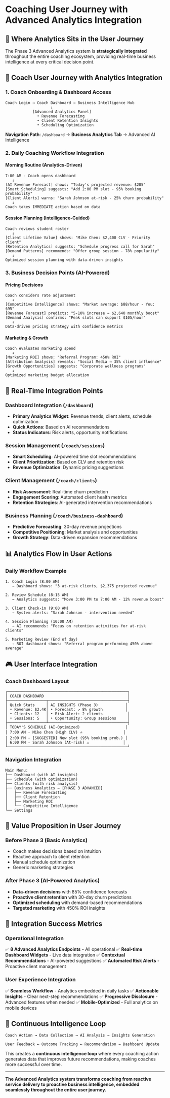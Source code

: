 # Coaching User Journey with Advanced Analytics Integration

## 📍 Where Analytics Sits in the User Journey

The Phase 3 Advanced Analytics system is **strategically integrated** throughout the entire coaching ecosystem, providing real-time business intelligence at every critical decision point.

## 🎯 **Coach User Journey with Analytics Integration**

### **1. Coach Onboarding & Dashboard Access**
```
Coach Login → Coach Dashboard → Business Intelligence Hub
                    ↓
            [Advanced Analytics Panel]
              • Revenue Forecasting
              • Client Retention Insights
              • Scheduling Optimization
```

**Navigation Path**: `/dashboard` → **Business Analytics Tab** → Advanced AI Intelligence

### **2. Daily Coaching Workflow Integration**

#### **Morning Routine (Analytics-Driven)**
```
7:00 AM - Coach opens dashboard
   ↓
[AI Revenue Forecast] shows: "Today's projected revenue: $285"
[Smart Scheduling] suggests: "Add 2:00 PM slot - 95% booking probability"
[Client Alerts] warns: "Sarah Johnson at-risk - 25% churn probability"
   ↓
Coach takes IMMEDIATE action based on data
```

#### **Session Planning (Intelligence-Guided)**
```
Coach reviews student roster
   ↓
[Client Lifetime Value] shows: "Mike Chen: $2,400 CLV - Priority client"
[Retention Analytics] suggests: "Schedule progress call for Sarah"
[Demand Patterns] recommends: "Offer group session - 78% popularity"
   ↓
Optimized session planning with data-driven insights
```

### **3. Business Decision Points (AI-Powered)**

#### **Pricing Decisions**
```
Coach considers rate adjustment
   ↓
[Competitive Intelligence] shows: "Market average: $88/hour - You: $95"
[Revenue Forecast] predicts: "5-10% increase = $2,640 monthly boost"
[Demand Analysis] confirms: "Peak slots can support $105/hour"
   ↓
Data-driven pricing strategy with confidence metrics
```

#### **Marketing & Growth**
```
Coach evaluates marketing spend
   ↓
[Marketing ROI] shows: "Referral Program: 450% ROI"
[Attribution Analysis] reveals: "Social Media → 35% client influence"
[Growth Opportunities] suggests: "Corporate wellness programs"
   ↓
Optimized marketing budget allocation
```

## 🔄 **Real-Time Integration Points**

### **Dashboard Integration** (`/dashboard`)
- **Primary Analytics Widget**: Revenue trends, client alerts, schedule optimization
- **Quick Actions**: Based on AI recommendations
- **Status Indicators**: Risk alerts, opportunity notifications

### **Session Management** (`/coach/sessions`)
- **Smart Scheduling**: AI-powered time slot recommendations
- **Client Prioritization**: Based on CLV and retention risk
- **Revenue Optimization**: Dynamic pricing suggestions

### **Client Management** (`/coach/clients`)
- **Risk Assessment**: Real-time churn prediction
- **Engagement Scoring**: Automated client health metrics  
- **Retention Strategies**: AI-generated intervention recommendations

### **Business Planning** (`/coach/business-dashboard`)
- **Predictive Forecasting**: 30-day revenue projections
- **Competitive Positioning**: Market analysis and opportunities
- **Growth Strategy**: Data-driven expansion recommendations

## 📊 **Analytics Flow in User Actions**

### **Daily Workflow Example**
```
1. Coach Login (8:00 AM)
   → Dashboard shows: "3 at-risk clients, $2,375 projected revenue"

2. Review Schedule (8:15 AM) 
   → Analytics suggests: "Move 3:00 PM to 7:00 AM - 12% revenue boost"

3. Client Check-in (9:00 AM)
   → System alerts: "Sarah Johnson - intervention needed"

4. Session Planning (10:00 AM)
   → AI recommends: "Focus on retention activities for at-risk clients"

5. Marketing Review (End of day)
   → ROI dashboard shows: "Referral program performing 450% above average"
```

## 🎮 **User Interface Integration**

### **Coach Dashboard Layout**
```
┌─────────────────────────────────────────────────────┐
│ COACH DASHBOARD                                     │
├─────────────────┬───────────────────────────────────┤
│ Quick Stats     │ AI INSIGHTS (Phase 3)            │
│ • Revenue: $2.4K│ • Forecast: ↗ 8% growth          │
│ • Clients: 12   │ • Risk Alert: 2 clients           │
│ • Sessions: 5   │ • Opportunity: Group sessions     │
├─────────────────┴───────────────────────────────────┤
│ TODAY'S SCHEDULE (AI-Optimized)                    │
│ 7:00 AM - Mike Chen (High CLV) ⭐                  │
│ 2:00 PM - [SUGGESTED] New slot (95% booking prob.) │
│ 6:00 PM - Sarah Johnson (At-risk) ⚠️               │
└─────────────────────────────────────────────────────┘
```

### **Navigation Integration**
```
Main Menu:
├── Dashboard (with AI insights)
├── Schedule (with optimization)
├── Clients (with risk analysis)
├── Business Analytics ← [PHASE 3 ADVANCED]
│   ├── Revenue Forecasting
│   ├── Client Retention  
│   ├── Marketing ROI
│   └── Competitive Intelligence
└── Settings
```

## 🚀 **Value Proposition in User Journey**

### **Before Phase 3 (Basic Analytics)**
- Coach makes decisions based on intuition
- Reactive approach to client retention
- Manual schedule optimization
- Generic marketing strategies

### **After Phase 3 (AI-Powered Analytics)**
- **Data-driven decisions** with 85% confidence forecasts
- **Proactive client retention** with 30-day churn predictions
- **Optimized scheduling** with demand-based recommendations  
- **Targeted marketing** with 450% ROI insights

## 🎯 **Integration Success Metrics**

### **Operational Integration**
✅ **8 Advanced Analytics Endpoints** - All operational
✅ **Real-time Dashboard Widgets** - Live data integration
✅ **Contextual Recommendations** - AI-powered suggestions
✅ **Automated Risk Alerts** - Proactive client management

### **User Experience Integration**
✅ **Seamless Workflow** - Analytics embedded in daily tasks
✅ **Actionable Insights** - Clear next-step recommendations
✅ **Progressive Disclosure** - Advanced features when needed
✅ **Mobile-Optimized** - Full analytics on mobile devices

## 🔄 **Continuous Intelligence Loop**

```
Coach Action → Data Collection → AI Analysis → Insights Generation 
     ↑                                                    ↓
User Feedback ← Outcome Tracking ← Recommendation ← Dashboard Update
```

This creates a **continuous intelligence loop** where every coaching action generates data that improves future recommendations, making coaches more successful over time.

---

**The Advanced Analytics system transforms coaching from reactive service delivery to proactive business intelligence, embedded seamlessly throughout the entire user journey.**